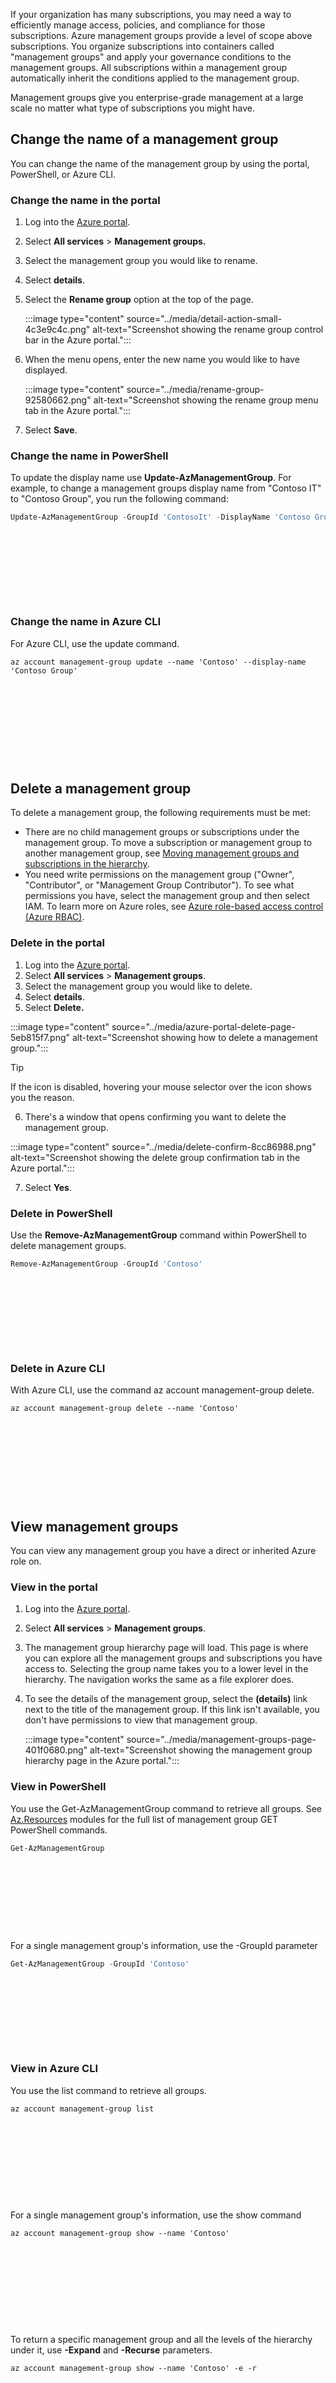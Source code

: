 If your organization has many subscriptions, you may need a way to efficiently manage access, policies, and compliance for those subscriptions. Azure management groups provide a level of scope above subscriptions. You organize subscriptions into containers called "management groups" and apply your governance conditions to the management groups. All subscriptions within a management group automatically inherit the conditions applied to the management group.

Management groups give you enterprise-grade management at a large scale no matter what type of subscriptions you might have.

## Change the name of a management group

You can change the name of the management group by using the portal, PowerShell, or Azure CLI.

### Change the name in the portal

1.  Log into the [Azure portal](https://portal.azure.com/).
2.  Select **All services** &gt; **Management groups.**
3.  Select the management group you would like to rename.
4.  Select **details**.
5.  Select the **Rename group** option at the top of the page.
    
    :::image type="content" source="../media/detail-action-small-4c3e9c4c.png" alt-text="Screenshot showing the rename group control bar in the Azure portal.":::
    
6.  When the menu opens, enter the new name you would like to have displayed.
    
    :::image type="content" source="../media/rename-group-92580662.png" alt-text="Screenshot showing the rename group menu tab in the Azure portal.":::
    
7.  Select **Save**.

### Change the name in PowerShell

To update the display name use **Update-AzManagementGroup**. For example, to change a management groups display name from "Contoso IT" to "Contoso Group", you run the following command:

```powershell
Update-AzManagementGroup -GroupId 'ContosoIt' -DisplayName 'Contoso Group'











```

### Change the name in Azure CLI

For Azure CLI, use the update command.

```azurecli
az account management-group update --name 'Contoso' --display-name 'Contoso Group'











```

## Delete a management group

To delete a management group, the following requirements must be met:

 -  There are no child management groups or subscriptions under the management group. To move a subscription or management group to another management group, see [Moving management groups and subscriptions in the hierarchy](/azure/governance/management-groups/manage#moving-management-groups-and-subscriptions).
 -  You need write permissions on the management group ("Owner", "Contributor", or "Management Group Contributor"). To see what permissions you have, select the management group and then select IAM. To learn more on Azure roles, see [Azure role-based access control (Azure RBAC)](/azure/role-based-access-control/overview).

### Delete in the portal

1.  Log into the [Azure portal](https://portal.azure.com/).
2.  Select **All services** &gt; **Management groups**.
3.  Select the management group you would like to delete.
4.  Select **details**.
5.  Select **Delete.**

:::image type="content" source="../media/azure-portal-delete-page-5eb815f7.png" alt-text="Screenshot showing how to delete a management group.":::
<br>

> [!TIP]
> If the icon is disabled, hovering your mouse selector over the icon shows you the reason.

6.  There's a window that opens confirming you want to delete the management group.

:::image type="content" source="../media/delete-confirm-8cc86988.png" alt-text="Screenshot showing the delete group confirmation tab in the Azure portal.":::
<br>

7.  Select **Yes**.

### Delete in PowerShell<br>

Use the **Remove-AzManagementGroup** command within PowerShell to delete management groups.

```powershell
Remove-AzManagementGroup -GroupId 'Contoso'











```

### Delete in Azure CLI

With Azure CLI, use the command az account management-group delete.

```azurecli
az account management-group delete --name 'Contoso'











```

## View management groups

You can view any management group you have a direct or inherited Azure role on.

### View in the portal

1.  Log into the [Azure portal](https://portal.azure.com/).
2.  Select **All services** &gt; **Management groups**.
3.  The management group hierarchy page will load. This page is where you can explore all the management groups and subscriptions you have access to. Selecting the group name takes you to a lower level in the hierarchy. The navigation works the same as a file explorer does.
4.  To see the details of the management group, select the **(details)** link next to the title of the management group. If this link isn't available, you don't have permissions to view that management group.
    
    :::image type="content" source="../media/management-groups-page-401f0680.png" alt-text="Screenshot showing the management group hierarchy page in the Azure portal.":::
    

### View in PowerShell

You use the Get-AzManagementGroup command to retrieve all groups. See [Az.Resources](/powershell/module/az.resources/Get-AzManagementGroup) modules for the full list of management group GET PowerShell commands.

```powershell
Get-AzManagementGroup











```

For a single management group's information, use the -GroupId parameter

```powershell
Get-AzManagementGroup -GroupId 'Contoso'











```

### View in Azure CLI

You use the list command to retrieve all groups.

```azurecli
az account management-group list











```

For a single management group's information, use the show command

```azurecli
az account management-group show --name 'Contoso'











```

To return a specific management group and all the levels of the hierarchy under it, use **-Expand** and **-Recurse** parameters.

```azurecli
az account management-group show --name 'Contoso' -e -r











```

## Moving management groups and subscriptions

One reason to create a management group is to bundle subscriptions together. Only management groups and subscriptions can be made children of another management group. A subscription that moves to a management group inherits all user access and policies from the parent management group

When moving a management group or subscription to be a child of another management group, three rules need to be evaluated as true.

If you're doing the move action, you need permission at each of the following layers:

 -  Child subscription / management group
    
    
     -  Microsoft.management/managementgroups/write
     -  Microsoft.management/managementgroups/subscriptions/write (only for Subscriptions)
     -  Microsoft.Authorization/roleAssignments/write
     -  Microsoft.Authorization/roleAssignments/delete
     -  Microsoft.Management/register/action
 -  Target parent management group
    
    
     -  Microsoft.management/managementgroups/write
 -  Current parent management group
    
    
     -  Microsoft.management/managementgroups/write

**Exception**: If the target or the existing parent management group is the Root management group, the permissions requirements don't apply. Since the Root management group is the default landing spot for all new management groups and subscriptions, you don't need permissions on it to move an item.

If the Owner role on the subscription is inherited from the current management group, your move targets are limited. You can only move the subscription to another management group where you have the Owner role. You can't move the subscription to a management group where you're only a contributor because you would lose ownership of the subscription. If you're directly assigned to the Owner role for the subscription, you can move it to any management group where you're a contributor.

## Move subscriptions

### Add an existing Subscription to a management group in the portal

1.  Log into the [Azure portal](https://portal.azure.com/).
2.  Select **All services** &gt; **Management groups**.
3.  Select the management group you're planning to be the parent.
4.  At the top of the page, select **Add subscription**.
5.  Select the subscription in the list with the correct ID.
    
    :::image type="content" source="../media/add-subscription-2d348364.png" alt-text="Screenshot showing the add subscription page in the Azure portal.":::
    
6.  Select **Save**.

### Remove a subscription from a management group in the portal

1.  Log into the [Azure portal](https://portal.azure.com/).
2.  Select **All services** &gt; **Management groups**.
3.  Select the management group you're planning that is the current parent.
4.  Select the ellipse at the end of the row for the subscription in the list you want to move.
    
    :::image type="content" source="../media/move-role-a2255228.png" alt-text="Screenshot showing how to remove a subscription from a management group in the portal.":::
    
5.  Select **Move**.
6.  On the menu that opens, select the **Parent management group**.
    
    :::image type="content" source="../media/move-parent-management-group-c86a4fbd.png" alt-text="Screenshot showing the parent management group tab in the Azure portal.":::
    
7.  Select **Save**.

### Move subscriptions in PowerShell

To move a subscription in PowerShell, you use the New-AzManagementGroupSubscription command.

```powershell
New-AzManagementGroupSubscription -GroupId 'Contoso' -SubscriptionId '12345678-1234-1234-1234-123456789012'











```

To remove the link between the subscription and the management group use the Remove-AzManagementGroupSubscription command.

```powershell
Remove-AzManagementGroupSubscription -GroupId 'Contoso' -SubscriptionId '12345678-1234-1234-1234-123456789012'











```

### Move subscriptions in Azure CLI

To move a subscription in CLI, you use the add command.

```azurecli
az account management-group subscription add --name 'Contoso' --subscription '12345678-1234-1234-1234-123456789012'











```

To remove the subscription from the management group, use the subscription remove command.

```azurecli
az account management-group subscription remove --name 'Contoso' --subscription '12345678-1234-1234-1234-123456789012'











```

## Move management groups

### Move management groups in the portal

1.  Log into the [Azure portal](https://portal.azure.com/).
2.  Select **All services** &gt; **Management groups**.
3.  Select the management group you're planning to be the parent.
4.  At the top of the page, select **Add management group**.
5.  In the menu that opens, select if you want a new or use an existing management group.
    
    
     -  Selecting new will create a new management group.
     -  Selecting an existing will present you with a dropdown list of all the management groups you can move to this management group.
    
    :::image type="content" source="../media/add-management-group-d4e224a5.png" alt-text="Screenshot showing the add management group page in the Azure portal.":::
    
6.  Select **Save**.

### Move management groups in PowerShell

Use the Update-AzManagementGroup command in PowerShell to move a management group under a different group.

```powershell
$parentGroup = Get-AzManagementGroup -GroupId ContosoIT











```

```powershell
Update-AzManagementGroup -GroupId 'Contoso' -ParentId $parentGroup.id











```

### Move management groups in Azure CLI

Use the update command to move a management group with Azure CLI.

```azurecli
az account management-group update --name 'Contoso' --parent ContosoIT











```

## Audit management groups using activity logs<br>

Management groups are supported within [Azure Activity Log](/azure/azure-monitor/essentials/platform-logs-overview). You can query all events that happen to a management group in the same central location as other Azure resources. For example, you can see all Role Assignments or Policy Assignment changes made to a particular management group.

:::image type="content" source="../media/azure-activity-log-fd3a4948.png" alt-text="Screenshot showing the audit management group activity logs in the Azure portal.":::


When looking to query on Management Groups outside of the Azure portal, the target scope for management groups looks like "**/providers/Microsoft.Management/managementGroups/\{yourMgID\}**".

## Referencing management groups from other Resource Providers

When referencing management groups from other Resource Provider's actions, use the following path as the scope. This path is used when using PowerShell, Azure CLI, and REST APIs.

`/providers/Microsoft.Management/managementGroups/{yourMgID}`

An example of using this path is when assigning a new role assignment to a management group in PowerShell:

```powershell
New-AzRoleAssignment -Scope "/providers/Microsoft.Management/managementGroups/Contoso"











```

The same scope path is used when retrieving a policy definition at a management group.

`GET https://management.azure.com/providers/Microsoft.Management/managementgroups/MyManagementGroup/providers/Microsoft.Authorization/policyDefinitions/ResourceNaming?api-version=2019-09-01`
